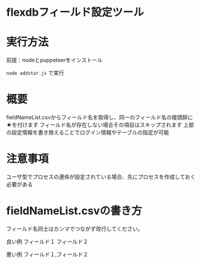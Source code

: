 # flexdbフィールド設定ツール

# 実行方法
前提：nodeとpuppeteerをインストール

`node addstar.js` で実行

# 概要
fieldNameList.csvからフィールド名を取得し、同一のフィールド名の接頭辞に★を付けます
フィールド名が存在しない場合その項目はスキップされます
上部の設定情報を書き換えることでログイン情報やテーブルの指定が可能

# 注意事項
ユーザ型でプロセスの連係が設定されている場合、先にプロセスを作成しておく必要がある

# fieldNameList.csvの書き方
フィールド名同士はカンマでつながず改行してください。

良い例
フィールド１
フィールド２

悪い例
フィールド１,フィールド２